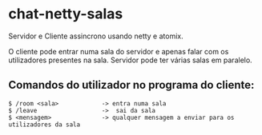 # chat-netty-salas

Servidor e Cliente assincrono usando netty e atomix.

O cliente pode entrar numa sala do servidor e apenas falar com os utilizadores presentes na sala. Servidor pode ter várias salas em paralelo.

## Comandos do utilizador no programa do cliente:

    $ /room <sala>            -> entra numa sala
    $ /leave                  ->  sai da sala
    $ <mensagem>              -> qualquer mensagem a enviar para os utilizadores da sala
